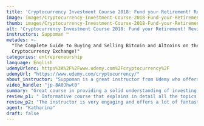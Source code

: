 ```yaml
---
title: 'Cryptocurrency Investment Course 2018: Fund your Retirement! Review'
image: images/Cryptocurrency-Investment-Course-2018-Fund-your-Retirement-Review.jpeg
thumb: images/Cryptocurrency-Investment-Course-2018-Fund-your-Retirement-Review.jpeg
alt: 'Cryptocurrency Investment Course 2018: Fund your Retirement! Review'
instructors: Suppoman ™
metades: >-
  "The Complete Guide to Buying and Selling Bitcoin and Altcoins on the
  Cryptocurrency Exchange!"
categories: entrepreneurship
language: English
udemyUrlenc: https%3A%2F%2Fwww.udemy.com%2Fcryptocurrency%2F
udemyUrl: "https://www.udemy.com/cryptocurrency/"
about_instructor: "Suppoman is a great instructor from Udemy who offers courses specializing in cryptocurrency, social media marketing, online advertising, and teaching. He has lots of experience that he wants to share with everyone and wants to make sure that they will enjoy and learn with the courses that he offers."
video_handle: "jp-8A0Jhwt0"
summary: "Great course in providing a solid understanding of investing in cryptocurrency for total beginners. The materials cover a lot of topics and a lot of examples are given to the students to give them an idea of what to look out for."
review_p1: " Informative course that explains in detail all the topics about investing in cryptocurrency. The course teaching is straightforward and the instructor has a great method of teaching. The questions of the students are always answered promptly and the topics were simplified to make it easier for the students to keep up. The course gives a lot of tools to give the students a solid background in understanding the essential information need in investing in cryptocurrency. The information in the course helps the students a lot in picking our the right ICO's, resilience and having the right mindset for long-term investment. The course opens up a lot of opportunities for the students by giving them great tips and techniques that they can implement when using cryptocurrency. "
review_p2: "The instructor is very engaging and offers a lot of fantastic information for beginners in the world of cryptocurrency. The course gives a good overview and offers helpful insight on what to look out for when investing. There are multiple examples available for the students in order to give them more ideas so that they can set out on their own with confidence. There are a lot of demos of the different coin exchanges and how to buy/sell and research coins and ICOs. With the enthusiasm and passion of the instructor, the students can easily finish the course with ease and have the information that they learned to be retained."
agent: "Katharina"
draft: false
---
```


